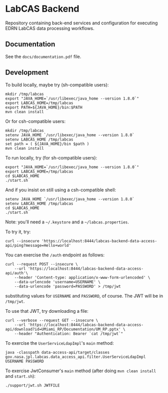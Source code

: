 LabCAS Backend
==============

Repository containing back-end services and configuration for executing EDRN LabCAS data processing workflows.


Documentation
-------------

See the `docs/documentation.pdf` file.


Development
-----------

To build locally, maybe try (sh-compatible users):

    mkdir /tmp/labcas
    export "JAVA_HOME=`/usr/libexec/java_home --version 1.8.0`"
    export LABCAS_HOME=/tmp/labcas
    export PATH=${JAVA_HOME}/bin:$PATH
    mvn clean install

Or for csh-compatible users:

    mkdir /tmp/labcas
    setenv JAVA_HOME `/usr/libexec/java_home --version 1.8.0`
    setenv LABCAS_HOME /tmp/labcas
    set path = ( ${JAVA_HOME}/bin $path )
    mvn clean install

To run locally, try (for sh-compatible users):

    export "JAVA_HOME=`/usr/libexec/java_home --version 1.8.0`"
    export LABCAS_HOME=/tmp/labcas
    cd $LABCAS_HOME
    ./start.sh

And if you insist on still using a csh-compatible shell:

    setenv JAVA_HOME `/usr/libexec/java_home --version 1.8.0`
    setenv LABCAS_HOME /tmp/labcas
    cd $LABCAS_HOME
    ./start.sh

Note: you'll need a `~/.keystore` and a `~/labcas.properties`.

To try it, try:

    curl --insecure 'https://localhost:8444/labcas-backend-data-access-api/ping?message=Hello+world'

You can exercise the `/auth` endpoint as follows:

    curl --request POST --insecure \
        --url 'https://localhost:8444/labcas-backend-data-access-api/auth'\
        --header 'Content-type: application/x-www-form-urlencoded' \
        --data-urlencode 'username=USERNAME' \
        --data-urlencode 'password=PASSWORD' > /tmp/jwt

substituting values for `USERNAME` and `PASSWORD`, of course. The JWT will be in `/tmp/jwt`.

To use that JWT, try downloading a file:

    curl --verbose --request GET --insecure \
        --url 'https://localhost:8444/labcas-backend-data-access-api/download?id=UMiami_RP/Documentation/UM_RP.pptx' \
        --header "Authentication: Bearer `cat /tmp/jwt`"

To exercise the `UserServiceLdapImpl`'s `main` method:

    java -classpath data-access-api/target/classes gov.nasa.jpl.labcas.data_access_api.filter.UserServiceLdapImpl USERNAME PASSWORD

To exercise JwtConsumer's `main` method (after doing `mvn clean install` and `start.sh`):

    ./support/jwt.sh JWTFILE

